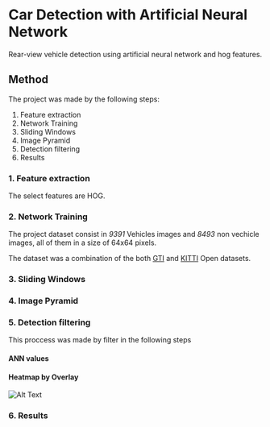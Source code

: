 # Car Detection with Artificial Neural Network

Rear-view vehicle detection using artificial neural network and hog features.


## Method

The project was made by the following steps:
1. Feature extraction
2. Network Training
3. Sliding Windows
4. Image Pyramid
5. Detection filtering
6. Results

### 1. Feature extraction
The select features are HOG.
### 2. Network Training
The project dataset consist in *9391* Vehicles images and *8493* non vechicle images, all of them in a size of 64x64 pixels.

The dataset was a combination of the both [GTI](https://www.gti.ssr.upm.es/data/Vehicle_database.html) and [KITTI](http://www.cvlibs.net/datasets/kitti/eval_object.php?obj_benchmark=2d) Open datasets.
### 3. Sliding Windows
### 4. Image Pyramid
### 5. Detection filtering
This proccess was made by filter in the following steps
#### ANN values
#### Heatmap by Overlay
![Alt Text](https://media.giphy.com/media/11UObkrBcNTz3tqXse/giphy.gif)
### 6. Results
